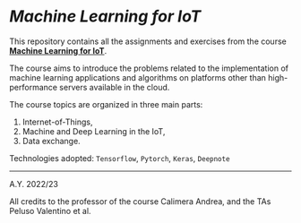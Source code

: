 # ***Machine Learning for IoT***

This repository contains all the assignments and exercises from the course **[Machine Learning for IoT](https://didattica.polito.it/pls/portal30/gap.pkg_guide.viewGap?p_cod_ins=01TXPSM&p_a_acc=2023&p_header=S&p_lang=IT&multi=N)**. 

The course aims to introduce the problems related to the implementation of machine learning applications and algorithms on platforms other than high-performance servers available in the cloud. 

The course topics are organized in three main parts:
1. Internet-of-Things,
2. Machine and Deep Learning in the IoT,
3. Data exchange.

Technologies adopted: `Tensorflow`, `Pytorch`, `Keras`, `Deepnote`

---

A.Y. 2022/23

All credits to the professor of the course Calimera Andrea, and the TAs Peluso Valentino et al.
